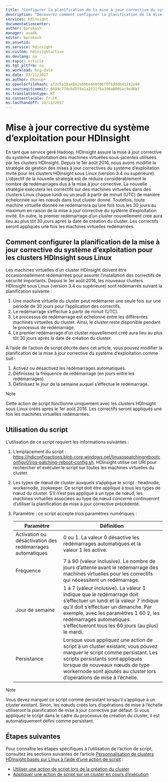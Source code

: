 ```yaml
---
title: "Configurer la planification de la mise à jour corrective du système d’exploitation pour les clusters HDInsight Linux - Azure | Microsoft Docs"
description: "Découvrez comment configurer la planification de la mise à jour corrective du système d’exploitation pour les clusters HDInsight sous Linux."
services: hdinsight
documentationcenter: 
author: bprakash
manager: asadk
editor: bprakash
ms.assetid: 
ms.service: hdinsight
ms.custom: hdinsightactive
ms.devlang: na
ms.topic: article
ms.tgt_pltfrm: na
ms.workload: big-data
ms.date: 03/21/2017
ms.author: bhanupr
ms.openlocfilehash: af3c5a19ae8e2e606e4b0506f9f6dddb41192e40
ms.sourcegitcommit: 6699c77dcbd5f8a1a2f21fba3d0a0005ac9ed6b7
ms.translationtype: HT
ms.contentlocale: fr-FR
ms.lasthandoff: 10/11/2017
---
```

# <a name="os-patching-for-hdinsight"></a>Mise à jour corrective du système d’exploitation pour HDInsight 
En tant que service géré Hadoop, HDInsight assure la mise à jour corrective du système d’exploitation des machines virtuelles sous-jacentes utilisées par les clusters HDInsight. Depuis le 1er août 2016, nous avons modifié la stratégie de gestion des mises à jour correctives du système d’exploitation invité pour les clusters HDInsight sous Linux (version 3.4 ou supérieure). L’objectif de la nouvelle stratégie est de réduire considérablement le nombre de redémarrages dus à la mise à jour corrective. La nouvelle stratégie exécutera les correctifs sur des machines virtuelles dans des clusters Linux chaque lundi ou un jeudi à partir de minuit (UTC) de manière échelonnée sur les nœuds dans tout cluster donné. Toutefois, toute machine virtuelle donnée ne redémarrera qu’une fois tous les 30 jours au maximum en raison de la mise à jour corrective du système d’exploitation invité. En outre, le premier redémarrage d’un cluster nouvellement créé aura lieu au plus tôt 30 jours après la date de création du cluster. Les correctifs seront appliqués une fois les machines virtuelles redémarrées.

## <a name="how-to-configure-the-os-patching-schedule-for-linux-based-hdinsight-clusters"></a>Comment configurer la planification de la mise à jour corrective du système d’exploitation pour les clusters HDInsight sous Linux
Les machines virtuelles d’un cluster HDInsight doivent être occasionnellement redémarrées pour assurer l’installation des correctifs de sécurité importants. Depuis le 1er août 2016, les nouveaux clusters HDInsight sous Linux (version 3.4 ou supérieure) sont redémarrés suivant la planification suivante :

1. Une machine virtuelle du cluster peut redémarrer une seule fois sur une période de 30 jours pour l’application des correctifs.
2. Le redémarrage s’effectue à partir de minuit (UTC).
3. Le processus de redémarrage est échelonné entre les différentes machines virtuelles du cluster. Ainsi, le cluster reste disponible pendant le processus de redémarrage.
4. Le premier redémarrage d’un cluster nouvellement créé aura lieu au plus tôt 30 jours après la date de création du cluster.

À l’aide de l’action de script décrite dans cet article, vous pouvez modifier la planification de la mise à jour corrective du système d’exploitation comme suit :
1. Activez ou désactivez les redémarrages automatiques.
2. Définissez la fréquence de redémarrage (en jours entre les redémarrages).
3. Définissez le jour de la semaine auquel s’effectue le redémarrage.

> [!NOTE]
> Cette action de script fonctionne uniquement avec les clusters HDInsight sous Linux créés après le 1er août 2016. Les correctifs seront appliqués une fois les machines virtuelles redémarrées. 
>

## <a name="how-to-use-the-script"></a>Utilisation du script 

L’utilisation de ce script requiert les informations suivantes :
1. L’emplacement du script : https://hdiconfigactions.blob.core.windows.net/linuxospatchingrebootconfigv01/os-patching-reboot-config.sh.  HDInsight utilise cet URI pour rechercher et exécuter le script sur toutes les machines virtuelles du cluster.
  
2. Les types de nœud de cluster auxquels s’applique le script : headnode, workernode, zookeeper. Ce script doit être appliqué à tous les types de nœud du cluster. S’il n’est pas appliqué à un type de nœud, les machines virtuelles associées au type de nœud concerné continueront d’utiliser la planification de mise à jour corrective précédente.


3.  Paramètre : ce script accepte trois paramètres numériques :

    | Paramètre | Définition |
    | --- | --- |
    | Activation ou désactivation des redémarrages automatiques |0 ou 1. La valeur 0 désactive les redémarrages automatiques et la valeur 1 les active. |
    | Fréquence |7 à 90 (valeur inclusive). Le nombre de jours d’attente avant le redémarrage des machines virtuelles pour les correctifs qui nécessitent un redémarrage. |
    | Jour de semaine |1 à 7 (valeur inclusive). La valeur 1 indique que le redémarrage doit s’effectuer un lundi et la valeur 7 indique qu’il doit s’effectuer un dimanche. Par exemple, avec les paramètres 1 60 2, les redémarrages automatiques s’effectueront tous les 60 jours (au plus) le mardi. |
    | Persistance |Lorsque vous appliquez une action de script à un cluster existant, vous pouvez marquer le script comme persistant. Les scripts persistants sont appliqués lorsque de nouveaux nœuds de type workernode sont ajoutés au cluster lors d’opérations de mise à l’échelle. |

> [!NOTE]
> Vous devez marquer ce script comme persistant lorsqu’il s’applique à un cluster existant. Sinon, les nœuds créés lors d’opérations de mise à l’échelle utiliseront la planification de mise à jour corrective par défaut.
Si vous appliquez le script dans le cadre du processus de création du cluster, il est automatiquement défini comme persistant.
>

## <a name="next-steps"></a>Étapes suivantes

Pour connaître les étapes spécifiques à l’utilisation de l’action de script, consultez les sections suivantes de l’article [Personnalisation de clusters HDInsight basés sur Linux à l’aide d’une action de script](hdinsight-hadoop-customize-cluster-linux.md) :

* [Utiliser une action de script lors de la création du cluster](hdinsight-hadoop-customize-cluster-linux.md#use-a-script-action-during-cluster-creation)
* [Appliquer une action de script sur un cluster en cours d’exécution](hdinsight-hadoop-customize-cluster-linux.md#apply-a-script-action-to-a-running-cluster)
